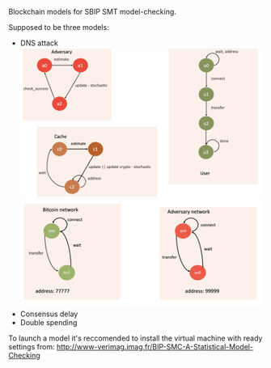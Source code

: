 Blockchain models for SBIP SMT model-checking.

Supposed to be three models:
* DNS attack
![Alt text](src/resources/DNS-1.png?raw=true "User, Attacker and Cache atomic components")
![Alt text](src/resources/DNS-2.png?raw=true "User, Attacker's and Blockain networks atomic components")
* Consensus delay
* Double spending

To launch a model it's reccomended to install the virtual machine with ready settings from: http://www-verimag.imag.fr/BIP-SMC-A-Statistical-Model-Checking
